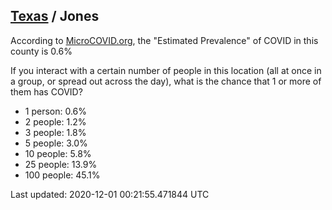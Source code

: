 
## [Texas](/united-states/texas) / Jones

According to [MicroCOVID.org](http://microcovid.org),
the "Estimated Prevalence" of COVID in this county is 0.6%

If you interact with a certain number of people in this location
(all at once in a group, or spread out across the day), what is the chance that
1 or more of them has COVID?

- 1 person: 0.6%
- 2 people: 1.2%
- 3 people: 1.8%
- 5 people: 3.0%
- 10 people: 5.8%
- 25 people: 13.9%
- 100 people: 45.1%

Last updated: 2020-12-01 00:21:55.471844 UTC
